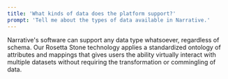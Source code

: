 ```yaml
---
title: 'What kinds of data does the platform support?'
prompt: 'Tell me about the types of data available in Narrative.'
---
```


Narrative's software can support any data type whatsoever, regardless of schema. Our Rosetta Stone technology applies a standardized ontology of attributes and mappings that gives users the ability virtually interact with multiple datasets without requiring the transformation or commingling of data.
